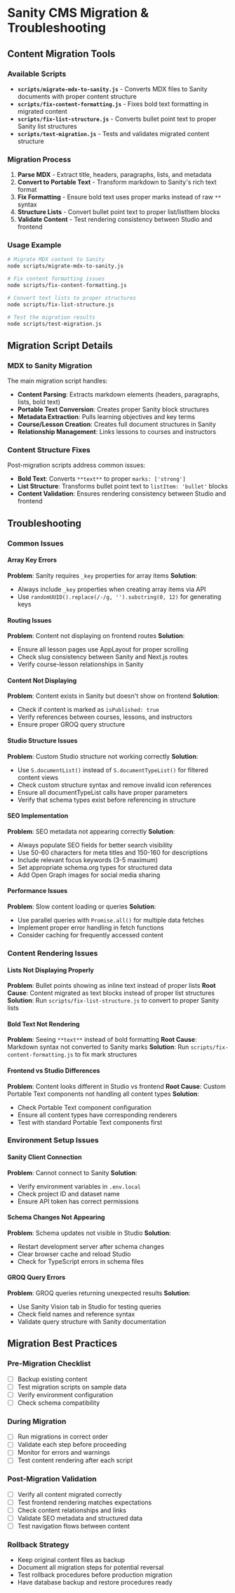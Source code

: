 # Sanity CMS Migration & Troubleshooting

## Content Migration Tools

### Available Scripts
- **`scripts/migrate-mdx-to-sanity.js`** - Converts MDX files to Sanity documents with proper content structure
- **`scripts/fix-content-formatting.js`** - Fixes bold text formatting in migrated content  
- **`scripts/fix-list-structure.js`** - Converts bullet point text to proper Sanity list structures
- **`scripts/test-migration.js`** - Tests and validates migrated content structure

### Migration Process
1. **Parse MDX** - Extract title, headers, paragraphs, lists, and metadata
2. **Convert to Portable Text** - Transform markdown to Sanity's rich text format
3. **Fix Formatting** - Ensure bold text uses proper marks instead of raw `**` syntax
4. **Structure Lists** - Convert bullet point text to proper list/listItem blocks
5. **Validate Content** - Test rendering consistency between Studio and frontend

### Usage Example
```bash
# Migrate MDX content to Sanity
node scripts/migrate-mdx-to-sanity.js

# Fix content formatting issues
node scripts/fix-content-formatting.js

# Convert text lists to proper structures  
node scripts/fix-list-structure.js

# Test the migration results
node scripts/test-migration.js
```

## Migration Script Details

### MDX to Sanity Migration
The main migration script handles:
- **Content Parsing**: Extracts markdown elements (headers, paragraphs, lists, bold text)
- **Portable Text Conversion**: Creates proper Sanity block structures
- **Metadata Extraction**: Pulls learning objectives and key terms
- **Course/Lesson Creation**: Creates full document structures in Sanity
- **Relationship Management**: Links lessons to courses and instructors

### Content Structure Fixes
Post-migration scripts address common issues:
- **Bold Text**: Converts `**text**` to proper `marks: ['strong']`
- **List Structure**: Transforms bullet point text to `listItem: 'bullet'` blocks
- **Content Validation**: Ensures rendering consistency between Studio and frontend

## Troubleshooting

### Common Issues

#### Array Key Errors
**Problem**: Sanity requires `_key` properties for array items
**Solution**: 
- Always include `_key` properties when creating array items via API
- Use `randomUUID().replace(/-/g, '').substring(0, 12)` for generating keys

#### Routing Issues
**Problem**: Content not displaying on frontend routes
**Solution**:
- Ensure all lesson pages use AppLayout for proper scrolling
- Check slug consistency between Sanity and Next.js routes
- Verify course-lesson relationships in Sanity

#### Content Not Displaying
**Problem**: Content exists in Sanity but doesn't show on frontend
**Solution**:
- Check if content is marked as `isPublished: true`
- Verify references between courses, lessons, and instructors
- Ensure proper GROQ query structure

#### Studio Structure Issues
**Problem**: Custom Studio structure not working correctly
**Solution**:
- Use `S.documentList()` instead of `S.documentTypeList()` for filtered content views
- Check custom structure syntax and remove invalid icon references
- Ensure all documentTypeList calls have proper parameters
- Verify that schema types exist before referencing in structure

#### SEO Implementation
**Problem**: SEO metadata not appearing correctly
**Solution**:
- Always populate SEO fields for better search visibility
- Use 50-60 characters for meta titles and 150-160 for descriptions
- Include relevant focus keywords (3-5 maximum)
- Set appropriate schema.org types for structured data
- Add Open Graph images for social media sharing

#### Performance Issues
**Problem**: Slow content loading or queries
**Solution**:
- Use parallel queries with `Promise.all()` for multiple data fetches
- Implement proper error handling in fetch functions
- Consider caching for frequently accessed content

### Content Rendering Issues

#### Lists Not Displaying Properly
**Problem**: Bullet points showing as inline text instead of proper lists
**Root Cause**: Content migrated as text blocks instead of proper list structures
**Solution**: Run `scripts/fix-list-structure.js` to convert to proper Sanity lists

#### Bold Text Not Rendering
**Problem**: Seeing `**text**` instead of bold formatting
**Root Cause**: Markdown syntax not converted to Sanity marks
**Solution**: Run `scripts/fix-content-formatting.js` to fix mark structures

#### Frontend vs Studio Differences
**Problem**: Content looks different in Studio vs frontend
**Root Cause**: Custom Portable Text components not handling all content types
**Solution**: 
- Check Portable Text component configuration
- Ensure all content types have corresponding renderers
- Test with standard Portable Text components first

### Environment Setup Issues

#### Sanity Client Connection
**Problem**: Cannot connect to Sanity
**Solution**:
- Verify environment variables in `.env.local`
- Check project ID and dataset name
- Ensure API token has correct permissions

#### Schema Changes Not Appearing
**Problem**: Schema updates not visible in Studio
**Solution**:
- Restart development server after schema changes
- Clear browser cache and reload Studio
- Check for TypeScript errors in schema files

#### GROQ Query Errors
**Problem**: GROQ queries returning unexpected results
**Solution**:
- Use Sanity Vision tab in Studio for testing queries
- Check field names and reference syntax
- Validate query structure with Sanity documentation

## Migration Best Practices

### Pre-Migration Checklist
- [ ] Backup existing content
- [ ] Test migration scripts on sample data
- [ ] Verify environment configuration
- [ ] Check schema compatibility

### During Migration
- [ ] Run migrations in correct order
- [ ] Validate each step before proceeding
- [ ] Monitor for errors and warnings
- [ ] Test content rendering after each script

### Post-Migration Validation
- [ ] Verify all content migrated correctly
- [ ] Test frontend rendering matches expectations
- [ ] Check content relationships and links
- [ ] Validate SEO metadata and structured data
- [ ] Test navigation flows between content

### Rollback Strategy
- Keep original content files as backup
- Document all migration steps for potential reversal
- Test rollback procedures before production migration
- Have database backup and restore procedures ready